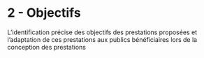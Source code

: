 # 2 - Objectifs

<p class="p-emphase"> L’identification précise des objectifs des prestations proposées et l’adaptation de ces prestations aux publics bénéficiaires lors de la conception des prestations </p>

